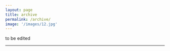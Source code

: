 ```yaml
---
layout: page
title: archive
permalink: /archive/
image: '/images/12.jpg'
---
```

to be edited

<hr>
